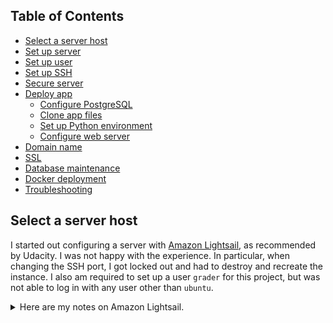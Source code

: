 ## Table of Contents <!-- omit in toc -->

- [Select a server host](#select-a-server-host)
- [Set up server](#set-up-server)
- [Set up user](#set-up-user)
- [Set up SSH](#set-up-ssh)
- [Secure server](#secure-server)
- [Deploy app](#deploy-app)
  - [Configure PostgreSQL](#configure-postgresql)
  - [Clone app files](#clone-app-files)
  - [Set up Python environment](#set-up-python-environment)
  - [Configure web server](#configure-web-server)
- [Domain name](#domain-name)
- [SSL](#ssl)
- [Database maintenance](#database-maintenance)
- [Docker deployment](#docker-deployment)
- [Troubleshooting](#troubleshooting)

## Select a server host

I started out configuring a server with [Amazon Lightsail](https://aws.amazon.com/lightsail/), as recommended by Udacity. I was not happy with the experience. In particular, when changing the SSH port, I got locked out and had to destroy and recreate the instance. I also am required to set up a user `grader` for this project, but was not able to log in with any user other than `ubuntu`.

<details><summary>Here are my notes on Amazon Lightsail.</summary>

## Set up server

- It was easy to set up my DigitalOcean droplet. I just followed the on-screen instructions, but there is also a [tutorial](info@news.digitalocean.com) available if needed.
- I chose a $5 base-level droplet, enabled the $1 backups, and paid for it with PayPal.
- I did not set up the SSH key during droplet creation. See below for SSH setup.
- Ready to go! Wow, that was so much easier than Amazon Lightsail.
- Update and upgrade packages, then reboot

  ```sh
  sudo apt update
  sudo apt upgrade
  sudo reboot
  ```

- Set time zone to UTC:

  ```sh
  sudo dpkg-reconfigure tzdata
  ```

  - Select "None of these," then find UTC in the list and press enter.
- If you ever need to restart the server, run either `sudo reboot`, or `sudo shutdown -h now` and turn the server back on through the website interface.

[(Back to top)](#top)

## Set up user

- I continued by following the [DigitalOcean Initial Server Setup with Ubuntu 16.04 tutorial](https://www.digitalocean.com/community/tutorials/initial-server-setup-with-ubuntu-16-04).
- The first step is logging in as root:

  ```sh
  ssh root@192.241.141.20
  ```

- At this point, root can log in with the password sent to your email address by DigitalOcean, and you can then change the password after login.
- After logging in as root, I created two users: `br3ndonland` for me and `grader` for the Udacity grader. I left the `grader` password `grader`. I gave each user `sudo` privileges.

  ```sh
  adduser br3ndonland
  adduser grader
  usermod -aG sudo br3ndonland
  usermod -aG sudo grader
  ```

- Users can be deleted later with `[userdel](http://manpages.ubuntu.com/manpages/trusty/man8/userdel.8.html)` or `deluser`: `userdel grader`.
- View list of users with `cut -d: -f1 /etc/passwd`
